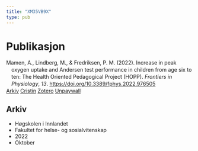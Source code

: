 ```yaml
---
title: "XM35VB9X"
type: pub
---
```

<h1>Publikasjon</h1>
<article id="csl-bib-container-XM35VB9X" class="csl-bib-container">
  <div class="csl-bib-body" style="line-height: 1.35; padding-left: 1em; text-indent:-1em;">
  <div class="csl-entry">Mamen, A., Lindberg, M., &amp; Fredriksen, P. M. (2022). Increase in peak oxygen uptake and Andersen test performance in children from age six to ten: The Health Oriented Pedagogical Project (HOPP). <i>Frontiers in Physiology</i>, <i>13</i>. <a href="https://doi.org/10.3389/fphys.2022.976505">https://doi.org/10.3389/fphys.2022.976505</a></div>
</div>
  <div class="csl-bib-buttons">
    <a href="#taxonomy-article-XM35VB9X" class="csl-bib-button">Arkiv</a>
    <a href alt="Cristin URL" class="csl-bib-button">Cristin</a>
    <a href alt="Zotero URL" class="csl-bib-button">Zotero</a>
    <a href="https://www.frontiersin.org/articles/10.3389/fphys.2022.976505/pdf" class="csl-bib-button">Unpaywall</a>
  </div>
  <div id="csl-bib-meta-container-XM35VB9X"></div>
</article>
<div id="csl-bib-meta-XM35VB9X" class="csl-bib-meta">
  <article id="taxonomy-article-XM35VB9X" class="taxonomy-article">
    <h1>Arkiv</h1>
    <ul>
      <li>Høgskolen i Innlandet</li>
      <li>Fakultet for helse- og sosialvitenskap</li>
      <li>2022</li>
      <li>Oktober</li>
    </ul>
  </article>
</div>
